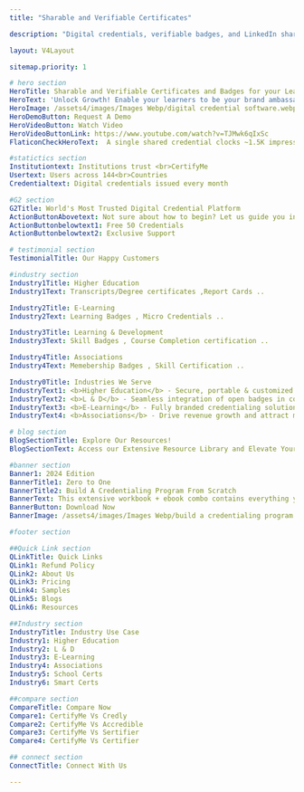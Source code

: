 ```yaml
---
title: "Sharable and Verifiable Certificates"

description: "Digital credentials, verifiable badges, and LinkedIn sharable certificates for E-learning and certificate programs. Unlock Growth! Enable your learners to be your brand ambassadors by awarding them social media sharable badges and certifications"

layout: V4Layout

sitemap.priority: 1

# hero section 
HeroTitle: Sharable and Verifiable Certificates and Badges for your Learning Programs
HeroText: 'Unlock Growth! Enable your learners to be your brand ambassadors by awarding them social media sharable badges and certifications' 
HeroImage: /assets4/images/Images Webp/digital credential software.webp
HeroDemoButton: Request A Demo
HeroVideoButton: Watch Video
HeroVideoButtonLink: https://www.youtube.com/watch?v=TJMwk6qIxSc
FlaticonCheckHeroText:  A single shared credential clocks ~1.5K impressions in Linkedin.

#statictics section
Institutiontext: Institutions trust <br>CertifyMe
Usertext: Users across 144<br>Countries
Credentialtext: Digital credentials issued every month

#G2 section
G2Title: World's Most Trusted Digital Credential Platform
ActionButtonAbovetext: Not sure about how to begin? Let us guide you in the right direction!
ActionButtonbelowtext1: Free 50 Credentials
ActionButtonbelowtext2: Exclusive Support

# testimonial section
TestimonialTitle: Our Happy Customers

#industry section
Industry1Title: Higher Education
Industry1Text: Transcripts/Degree certificates ,Report Cards ..

Industry2Title: E-Learning
Industry2Text: Learning Badges , Micro Credentials ..

Industry3Title: Learning & Development
Industry3Text: Skill Badges , Course Completion certification ..

Industry4Title: Associations
Industry4Text: Memebership Badges , Skill Certification ..

Industry0Title: Industries We Serve
IndustryText1: <b>Higher Education</b> - Secure, portable & customized digital certificates & report cards to drive student engagement.
IndustryText2: <b>L & D</b> - Seamless integration of open badges in corporate training programs for better business outcome.
IndustryText3: <b>E-Learning</b> - Fully branded credentialing solution for learning platforms to boost brand awareness and course completion rates.
IndustryText4: <b>Associations</b> - Drive revenue growth and attract members organically with digital badges & certificates.

# blog section
BlogSectionTitle: Explore Our Resources!
BlogSectionText: Access our Extensive Resource Library and Elevate Your Digital Credential Journey.

#banner section
Banner1: 2024 Edition
BannerTitle1: Zero to One
BannerTitle2: Build A Credentialing Program From Scratch
BannerText: This extensive workbook + ebook combo contains everything you need to build a credentialing program from scratch.
BannerButton: Download Now
BannerImage: /assets4/images/Images Webp/build a credentialing program.webp

#footer section

##Quick Link section
QLinkTitle: Quick Links
QLink1: Refund Policy
QLink2: About Us
QLink3: Pricing
QLink4: Samples
QLink5: Blogs
QLink6: Resources

##Industry section
IndustryTitle: Industry Use Case
Industry1: Higher Education
Industry2: L & D
Industry3: E-Learning
Industry4: Associations
Industry5: School Certs
Industry6: Smart Certs

##compare section
CompareTitle: Compare Now
Compare1: CertifyMe Vs Credly
Compare2: CertifyMe Vs Accredible
Compare3: CertifyMe Vs Sertifier
Compare4: CertifyMe Vs Certifier

## connect section
ConnectTitle: Connect With Us

---
```

